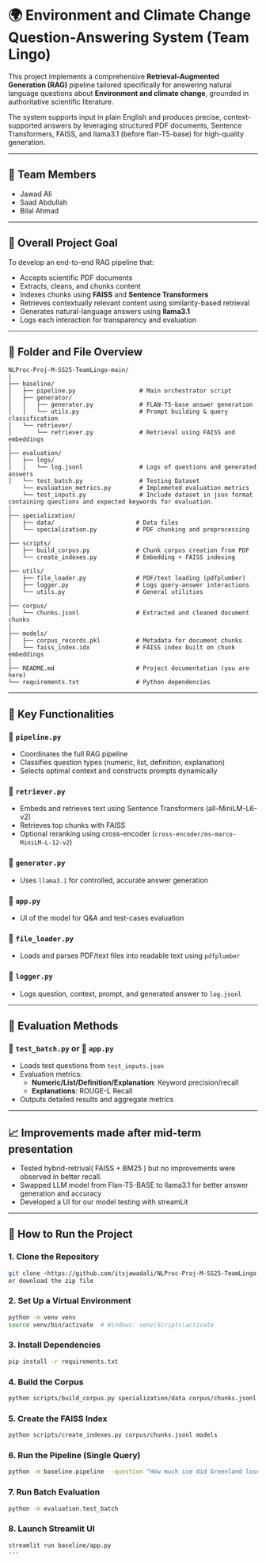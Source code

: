 # 🌍 Environment and Climate Change Question-Answering System (Team Lingo)

This project implements a comprehensive **Retrieval-Augmented Generation (RAG)** pipeline tailored specifically for answering natural language questions about **Environment and climate change**, grounded in authoritative scientific literature.

The system supports input in plain English and produces precise, context-supported answers by leveraging structured PDF documents, Sentence Transformers, FAISS, and llama3.1 (before flan-T5-base) for high-quality generation.

---

## 👥 Team Members
- Jawad Ali  
- Saad Abdullah  
- Bilal Ahmad

---

## 🌟 Overall Project Goal

To develop an end-to-end RAG pipeline that:

- Accepts scientific PDF documents
- Extracts, cleans, and chunks content
- Indexes chunks using **FAISS** and **Sentence Transformers**
- Retrieves contextually relevant content using similarity-based retrieval
- Generates natural-language answers using **llama3.1**
- Logs each interaction for transparency and evaluation

---

## 📂 Folder and File Overview

```
NLProc-Proj-M-SS25-TeamLingo-main/
│
├── baseline/
│   ├── pipeline.py                  # Main orchestrator script
│   ├── generator/
│   │   ├── generator.py             # FLAN-T5-base answer generation
│   │   └── utils.py                 # Prompt building & query classification
│   └── retriever/
│       └── retriever.py             # Retrieval using FAISS and embeddings
│
├── evaluation/
│   ├── logs/
│   │   └── log.jsonl                # Logs of questions and generated answers
│   └── test_batch.py                # Testing Dataset
    └── evaluation_metrics.py        # Implemeted evaluation metrics
    └── test_inputs.py               # Include dataset in json format containing questions and expected keywords for evaluation.
│
├── specialization/
│   ├── data/                       # Data files
│   └── specialization.py           # PDF chunking and preprocessing
│
├── scripts/
│   ├── build_corpus.py             # Chunk corpus creation from PDF
│   └── create_indexes.py           # Embedding + FAISS indexing
│
├── utils/
│   ├── file_loader.py              # PDF/text loading (pdfplumber)
│   ├── logger.py                   # Logs query-answer interactions
│   └── utils.py                    # General utilities
│
├── corpus/
│   └── chunks.jsonl                # Extracted and cleaned document chunks
│
├── models/
│   ├── corpus_records.pkl          # Metadata for document chunks
│   └── faiss_index.idx             # FAISS index built on chunk embeddings
│
├── README.md                       # Project documentation (you are here)
└── requirements.txt                # Python dependencies
```

---

## 🧠 Key Functionalities

### 🔹 `pipeline.py`
- Coordinates the full RAG pipeline
- Classifies question types (numeric, list, definition, explanation)
- Selects optimal context and constructs prompts dynamically

### 🔹 `retriever.py`
- Embeds and retrieves text using Sentence Transformers (all-MiniLM-L6-v2)
- Retrieves top chunks with FAISS
- Optional reranking using cross-encoder (`cross-encoder/ms-marco-MiniLM-L-12-v2`)

### 🔹 `generator.py`
- Uses `llama3.1` for controlled, accurate answer generation

### 🔹 `app.py`
- UI of the model for Q&A and test-cases evaluation

### 🔹 `file_loader.py`
- Loads and parses PDF/text files into readable text using `pdfplumber`

### 🔹 `logger.py`
- Logs question, context, prompt, and generated answer to `log.jsonl`

---

## 🧪 Evaluation Methods

### 🔸 `test_batch.py` or 🔸 `app.py`
- Loads test questions from `test_inputs.json`
- Evaluation metrics:
  - **Numeric/List/Definition/Explanation**: Keyword precision/recall
  - **Explanations**: ROUGE-L Recall
- Outputs detailed results and aggregate metrics

---

## 📈 Improvements made after mid-term presentation
- Tested hybrid-retrival( FAISS + BM25 ) but no improvements were observed in better recall.
- Swapped LLM model from Flan-T5-BASE to llama3.1 for better answer generation and accuracy
- Developed a UI for our model testing with streamLit

---

## 🚀 How to Run the Project

### 1. Clone the Repository
```bash
git clone <https://github.com/itsjawadali/NLProc-Proj-M-SS25-TeamLingo.git>
or download the zip file
```

### 2. Set Up a Virtual Environment
```bash
python -m venv venv
source venv/bin/activate  # Windows: venv\Scripts\activate
```

### 3. Install Dependencies
```bash
pip install -r requirements.txt
```

### 4. Build the Corpus
```bash
python scripts/build_corpus.py specialization/data corpus/chunks.jsonl
```

### 5. Create the FAISS Index
```bash
python scripts/create_indexes.py corpus/chunks.jsonl models
```

### 6. Run the Pipeline (Single Query)
```bash
python -m baseline.pipeline --question "How much ice did Greenland lose annually?"
```

### 7. Run Batch Evaluation
```bash
python -m evaluation.test_batch
```

### 8. Launch Streamlit UI
```bash
streamlit run baseline/app.py
---




